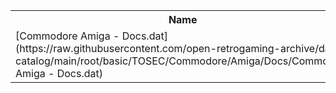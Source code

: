 <table>
<tr><th>Name</th><th>Size</th></tr>
<tr><td>
[Commodore Amiga - Docs.dat](https://raw.githubusercontent.com/open-retrogaming-archive/dat-catalog/main/root/basic/TOSEC/Commodore/Amiga/Docs/Commodore Amiga - Docs.dat)
</td><td>475618</td></tr>
</table>
